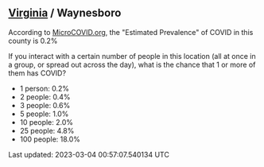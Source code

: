 
## [Virginia](/united-states/virginia) / Waynesboro

According to [MicroCOVID.org](http://microcovid.org),
the "Estimated Prevalence" of COVID in this county is 0.2%

If you interact with a certain number of people in this location
(all at once in a group, or spread out across the day), what is the chance that
1 or more of them has COVID?

- 1 person: 0.2%
- 2 people: 0.4%
- 3 people: 0.6%
- 5 people: 1.0%
- 10 people: 2.0%
- 25 people: 4.8%
- 100 people: 18.0%

Last updated: 2023-03-04 00:57:07.540134 UTC
